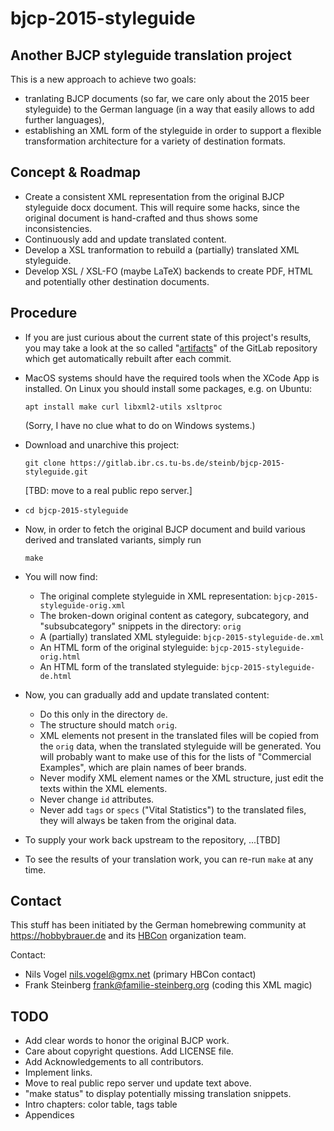 # bjcp-2015-styleguide

## Another BJCP styleguide translation project

This is a new approach to achieve two goals:

- tranlating BJCP documents (so far, we care only about the 2015 beer styleguide) to the German language (in a way that easily allows to add further languages),
- establishing an XML form of the styleguide in order to support a flexible transformation architecture for a variety of destination formats.

## Concept & Roadmap

- Create a consistent XML representation from the original BJCP styleguide docx document. This will require some hacks, since the original document is hand-crafted and thus shows some inconsistencies.
- Continuously add and update translated content.
- Develop a XSL tranformation to rebuild a (partially) translated XML styleguide.
- Develop XSL / XSL-FO (maybe LaTeX) backends to create PDF, HTML and potentially other destination documents.

## Procedure

- If you are just curious about the current state of this project's results, you may take a look at the so called "[artifacts](https://gitlab.ibr.cs.tu-bs.de/steinb/bjcp-2015-styleguide/-/jobs/artifacts/master/download?job=build)" of the GitLab repository which get automatically rebuilt after each commit.

- MacOS systems should have the required tools when the XCode App is installed. On Linux you should install some packages, e.g. on Ubuntu:
  ```
  apt install make curl libxml2-utils xsltproc
  ```
  (Sorry, I have no clue what to do on Windows systems.)
- Download and unarchive this project:
  ```
  git clone https://gitlab.ibr.cs.tu-bs.de/steinb/bjcp-2015-styleguide.git
  ```
  [TBD: move to a real public repo server.]
- ```
  cd bjcp-2015-styleguide
  ```
- Now, in order to fetch the original BJCP document and build various derived and translated variants, simply run
  ```
  make
  ```
- You will now find:
  - The original complete styleguide in XML representation: `bjcp-2015-styleguide-orig.xml`
  - The broken-down original content as category, subcategory, and "subsubcategory" snippets in the directory: `orig`
  - A (partially) translated XML styleguide: `bjcp-2015-styleguide-de.xml`
  - An HTML form of the original styleguide: `bjcp-2015-styleguide-orig.html`
  - An HTML form of the translated styleguide: `bjcp-2015-styleguide-de.html`
- Now, you can gradually add and update translated content:
  - Do this only in the directory `de`.
  - The structure should match `orig`.
  - XML elements not present in the translated files will be copied from the `orig` data, when the translated styleguide will be generated. You will probably want to make use of this for the lists of "Commercial Examples", which are plain names of beer brands.
  - Never modify XML element names or the XML structure, just edit the texts within the XML elements.
  - Never change `id` attributes.
  - Never add `tags` or `specs` ("Vital Statistics") to the translated files, they will always be taken from the original data.
- To supply your work back upstream to the repository, ...[TBD]
- To see the results of your translation work, you can re-run `make` at any time.

## Contact

This stuff has been initiated by the German homebrewing community at https://hobbybrauer.de and its [HBCon](https://heimbrauconvention.de) organization team.

Contact:
- Nils Vogel <nils.vogel@gmx.net> (primary HBCon contact)
- Frank Steinberg <frank@familie-steinberg.org> (coding this XML magic)

## TODO

- Add clear words to honor the original BJCP work.
- Care about copyright questions. Add LICENSE file.
- Add Acknowledgements to all contributors.
- Implement links.
- Move to real public repo server und update text above.
- "make status" to display potentially missing translation snippets.
- Intro chapters: color table, tags table
- Appendices
